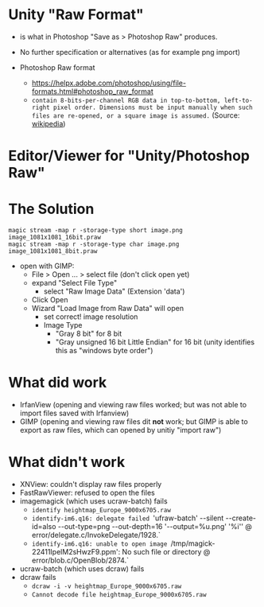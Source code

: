 # Unity "Raw Format" 

- is what in Photoshop "Save as > Photoshop Raw" produces.
- No further specification or alternatives (as for example png import)

- Photoshop Raw format
  - https://helpx.adobe.com/photoshop/using/file-formats.html#photoshop_raw_format
  - `contain 8-bits-per-channel RGB data in top-to-bottom, left-to-right pixel order. Dimensions must be input manually when such files are re-opened, or a square image is assumed.` (Source: [wikipedia](https://en.wikipedia.org/wiki/Raw_image_format#Raw_bitmap_files))

# Editor/Viewer for "Unity/Photoshop Raw"

# The Solution

```
magic stream -map r -storage-type short image.png image_1081x1081_16bit.praw
magic stream -map r -storage-type char image.png image_1081x1081_8bit.praw
```

- open with GIMP:
  - File > Open ... > select file (don't click open yet)
  - expand "Select File Type"
    - select "Raw Image Data" (Extension 'data')
  - Click Open
  - Wizard "Load Image from Raw Data" will open
    - set correct! image resolution
    - Image Type
      - "Gray 8 bit" for 8 bit 
      - "Gray unsigned 16 bit Little Endian" for 16 bit (unity identifies this as "windows byte order")

# What did work

- IrfanView (opening and viewing raw files worked; but was not able to import files saved with Irfanview)
- GIMP (opening and viewing raw files dit **not** work; but GIMP is able to export as raw files, which can opened by unitiy "import raw")

# What didn't work

- XNView: couldn't display raw files properly
- FastRawViewer: refused to open the files
- imagemagick (which uses ucraw-batch) fails
  - `identify heightmap_Europe_9000x6705.raw`
  - `identify-im6.q16: delegate failed `'ufraw-batch' --silent --create-id=also --out-type=png --out-depth=16 '--output=%u.png' '%i'' @ error/delegate.c/InvokeDelegate/1928.`
  - `identify-im6.q16: unable to open image `/tmp/magick-22411IpelM2sHwzF9.ppm': No such file or directory @ error/blob.c/OpenBlob/2874.`
- ucraw-batch (which uses dcraw) fails
- dcraw fails
  - `dcraw -i -v heightmap_Europe_9000x6705.raw`
  - `Cannot decode file heightmap_Europe_9000x6705.raw`

